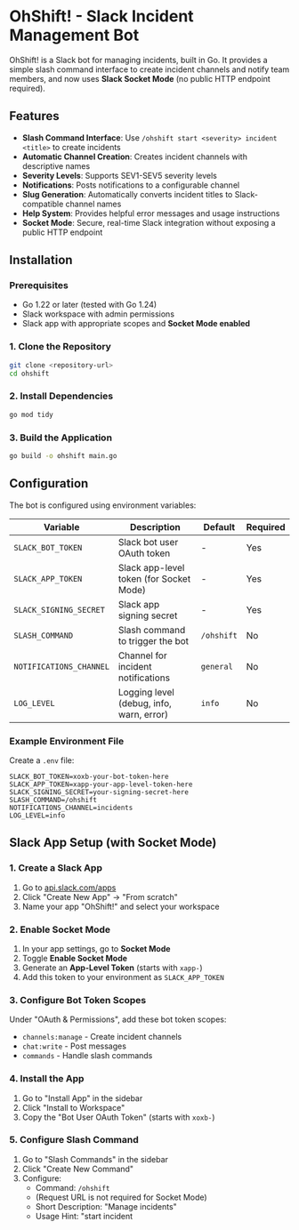 # OhShift! - Slack Incident Management Bot

OhShift! is a Slack bot for managing incidents, built in Go. It provides a simple slash command interface to create incident channels and notify team members, and now uses **Slack Socket Mode** (no public HTTP endpoint required).

## Features

- **Slash Command Interface**: Use `/ohshift start <severity> incident <title>` to create incidents
- **Automatic Channel Creation**: Creates incident channels with descriptive names
- **Severity Levels**: Supports SEV1-SEV5 severity levels
- **Notifications**: Posts notifications to a configurable channel
- **Slug Generation**: Automatically converts incident titles to Slack-compatible channel names
- **Help System**: Provides helpful error messages and usage instructions
- **Socket Mode**: Secure, real-time Slack integration without exposing a public HTTP endpoint

## Installation

### Prerequisites

- Go 1.22 or later (tested with Go 1.24)
- Slack workspace with admin permissions
- Slack app with appropriate scopes and **Socket Mode enabled**

### 1. Clone the Repository

```bash
git clone <repository-url>
cd ohshift
```

### 2. Install Dependencies

```bash
go mod tidy
```

### 3. Build the Application

```bash
go build -o ohshift main.go
```

## Configuration

The bot is configured using environment variables:

| Variable                | Description                                 | Default      | Required |
|-------------------------|---------------------------------------------|--------------|----------|
| `SLACK_BOT_TOKEN`       | Slack bot user OAuth token                  | -            | Yes      |
| `SLACK_APP_TOKEN`       | Slack app-level token (for Socket Mode)     | -            | Yes      |
| `SLACK_SIGNING_SECRET`  | Slack app signing secret                    | -            | Yes      |
| `SLASH_COMMAND`         | Slash command to trigger the bot            | `/ohshift`   | No       |
| `NOTIFICATIONS_CHANNEL` | Channel for incident notifications          | `general`    | No       |
| `LOG_LEVEL`             | Logging level (debug, info, warn, error)    | `info`       | No       |

### Example Environment File

Create a `.env` file:

```env
SLACK_BOT_TOKEN=xoxb-your-bot-token-here
SLACK_APP_TOKEN=xapp-your-app-level-token-here
SLACK_SIGNING_SECRET=your-signing-secret-here
SLASH_COMMAND=/ohshift
NOTIFICATIONS_CHANNEL=incidents
LOG_LEVEL=info
```

## Slack App Setup (with Socket Mode)

### 1. Create a Slack App

1. Go to [api.slack.com/apps](https://api.slack.com/apps)
2. Click "Create New App" → "From scratch"
3. Name your app "OhShift!" and select your workspace

### 2. Enable Socket Mode

1. In your app settings, go to **Socket Mode**
2. Toggle **Enable Socket Mode**
3. Generate an **App-Level Token** (starts with `xapp-`)
4. Add this token to your environment as `SLACK_APP_TOKEN`

### 3. Configure Bot Token Scopes

Under "OAuth & Permissions", add these bot token scopes:

- `channels:manage` - Create incident channels
- `chat:write` - Post messages
- `commands` - Handle slash commands

### 4. Install the App

1. Go to "Install App" in the sidebar
2. Click "Install to Workspace"
3. Copy the "Bot User OAuth Token" (starts with `xoxb-`)

### 5. Configure Slash Command

1. Go to "Slash Commands" in the sidebar
2. Click "Create New Command"
3. Configure:
   - Command: `/ohshift`
   - (Request URL is not required for Socket Mode)
   - Short Description: "Manage incidents"
   - Usage Hint: "start <severity> incident <title>"

### 6. Get Signing Secret

1. Go to "Basic Information" in the sidebar
2. Copy the "Signing Secret"

## Usage

### Starting an Incident

Use the slash command format:

```
/ohshift start <severity> incident <incident title>
```

#### Examples:

```
/ohshift start SEV1 incident the website is down
/ohshift start SEV2 incident database connection issues
/ohshift start SEV3 incident slow response times
```

#### Valid Severity Levels:

- `SEV1` - Critical (highest priority)
- `SEV2` - High
- `SEV3` - Medium
- `SEV4` - Low
- `SEV5` - Info (lowest priority)

### What Happens When You Start an Incident

1. **Channel Creation**: A new public channel is created with the name format:
   ```
   _inc-YYYYMMDD-HHMMSS-description
   ```
   Example: `_inc-20241201-143052-website-down`

2. **Initial Message**: A formatted message is posted in the incident channel with:
   - Severity level
   - Who started the incident
   - Description
   - Timestamp

3. **Notification**: A notification is posted in the configured notifications channel:
   ```
   🚨 @username started an incident: SEV1: _inc-20241201-143052-website-down: the website is down
   ```

### Channel Name Generation

The bot automatically converts incident titles to Slack-compatible channel names:

- Converts to lowercase
- Replaces spaces and special characters with hyphens
- Truncates to 64 characters (Slack limit)
- Ensures names don't end with hyphens

## Running the Bot

### Development

```bash
export SLACK_BOT_TOKEN=xoxb-your-token
export SLACK_APP_TOKEN=xapp-your-app-token
export SLACK_SIGNING_SECRET=your-secret
export SLASH_COMMAND=/ohshift
export NOTIFICATIONS_CHANNEL=incidents
export LOG_LEVEL=debug

go run main.go
```

### Production

```bash
./ohshift
```

The bot will connect to Slack via Socket Mode and listen for slash commands in real time. **No public HTTP endpoint is required.**

## Project Structure

```
.
├── config/          # Configuration management
├── incident/        # Incident types and utilities
├── slack/           # Slack API integration (Socket Mode)
├── main.go          # Application entry point
├── go.mod           # Go module file (module path: github.com/fishnix/ohshift)
└── README.md        # This file
```

## Testing

```bash
go test ./...
```

## Building for Different Platforms

```bash
# Linux
GOOS=linux GOARCH=amd64 go build -o ohshift-linux main.go

# macOS
GOOS=darwin GOARCH=amd64 go build -o ohshift-macos main.go

# Windows
GOOS=windows GOARCH=amd64 go build -o ohshift.exe main.go
```

## Security Considerations

- **Token Security**: Keep your Slack tokens secure and never commit them to version control
- **HTTPS**: Use HTTPS in production for secure communication with Slack (for any outgoing requests)

## Troubleshooting

### Common Issues

1. **"Configuration error"**: Check that all required environment variables are set
2. **"Failed to create channel"**: Ensure the bot has the `channels:manage` scope
3. **"Failed to post notification"**: Verify the notifications channel exists and the bot is a member

### Logs

The bot logs important events to stdout. Check the logs for debugging information.

## Contributing

1. Fork the repository
2. Create a feature branch
3. Make your changes
4. Add tests if applicable
5. Submit a pull request

## License

This project is licensed under the MIT License - see the LICENSE file for details. 
